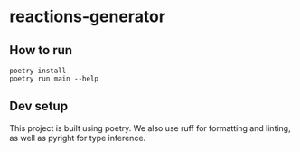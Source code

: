 # reactions-generator

## How to run

```
poetry install
poetry run main --help
```

## Dev setup

This project is built using poetry. We also use ruff for formatting and linting, as well as pyright for type inference.
